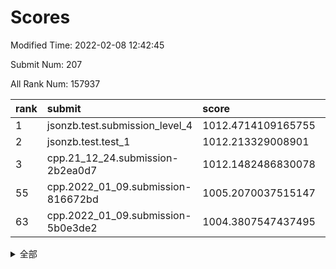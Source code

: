 # Scores

Modified Time: 2022-02-08 12:42:45

Submit Num: 207

All Rank Num: 157937

| rank |               submit               |       score        |       sigma        | pk_num |
| :--- | :--------------------------------- | :----------------- | :----------------- | :----- |
| 1    | jsonzb.test.submission_level_4     | 1012.4714109165755 | 0.7774159912084261 | 3049   |
| 2    | jsonzb.test.test_1                 | 1012.213329008901  | 0.7970159828053691 | 3050   |
| 3    | cpp.21_12_24.submission-2b2ea0d7   | 1012.1482486830078 | 0.7821227770495806 | 3053   |
| 55   | cpp.2022_01_09.submission-816672bd | 1005.2070037515147 | 0.7256247930452362 | 3055   |
| 63   | cpp.2022_01_09.submission-5b0e3de2 | 1004.3807547437495 | 0.7228266891709835 | 3044   |


<details>
<summary>全部</summary>

| rank |                 submit                 |       score        |       sigma        | pk_num |
| :--- | :------------------------------------- | :----------------- | :----------------- | :----- |
| 1    | jsonzb.test.submission_level_4         | 1012.4714109165755 | 0.7774159912084261 | 3049   |
| 2    | jsonzb.test.test_1                     | 1012.213329008901  | 0.7970159828053691 | 3050   |
| 3    | cpp.21_12_24.submission-2b2ea0d7       | 1012.1482486830078 | 0.7821227770495806 | 3053   |
| 4    | gobigger.level_3.submission_level_3_18 | 1012.0628764870706 | 0.7860441072291924 | 3052   |
| 5    | gobigger.level_3.submission_level_3_33 | 1011.5851493247209 | 0.7445273881947159 | 3050   |
| 6    | gobigger.level_3.submission_level_3_26 | 1011.1688778775123 | 0.7854299071241121 | 3051   |
| 7    | gobigger.level_3.submission_level_3_23 | 1011.1584818090529 | 0.7990866611824465 | 3052   |
| 8    | gobigger.level_3.submission_level_3_2  | 1011.0955841940116 | 0.7822773963843697 | 3056   |
| 9    | gobigger.level_3.submission_level_3_35 | 1010.7914483681525 | 0.7793279526613947 | 3053   |
| 10   | gobigger.level_3.submission_level_3_31 | 1010.5229496321031 | 0.7677944916814566 | 3056   |
| 11   | gobigger.level_3.submission_level_3_10 | 1010.4844821920792 | 0.7772119154507025 | 3058   |
| 12   | gobigger.level_3.submission_level_3_22 | 1010.4741655204658 | 0.7348950909132325 | 3048   |
| 13   | gobigger.level_3.submission_level_3_40 | 1010.4034693051573 | 0.7664543247316935 | 3057   |
| 14   | gobigger.level_3.submission_level_3_24 | 1010.2874393891401 | 0.7446760198534145 | 3054   |
| 15   | gobigger.level_3.submission_level_3_36 | 1010.2677709261067 | 0.7698107280424326 | 3054   |
| 16   | gobigger.level_3.submission_level_3_38 | 1010.2556604223585 | 0.7652840553555438 | 3053   |
| 17   | gobigger.level_3.submission_level_3_44 | 1010.2478120984613 | 0.7701753650798672 | 3052   |
| 18   | gobigger.level_3.submission_level_3_3  | 1010.1903223602683 | 0.7607103743475393 | 3046   |
| 19   | gobigger.level_3.submission_level_3_19 | 1010.1891897992183 | 0.7603443722197921 | 3051   |
| 20   | gobigger.level_3.submission_level_3_4  | 1010.1823453384762 | 0.7697257943296016 | 3054   |
| 21   | gobigger.level_3.submission_level_3_27 | 1010.1658428194249 | 0.7578698078001793 | 3050   |
| 22   | gobigger.level_3.submission_level_3_25 | 1010.1580845435896 | 0.7534331400948256 | 3052   |
| 23   | gobigger.level_3.submission_level_3_16 | 1010.0738167788596 | 0.7596444408284287 | 3051   |
| 24   | gobigger.level_3.submission_level_3_13 | 1010.0690176925706 | 0.7452952605247194 | 3051   |
| 25   | gobigger.level_3.submission_level_3_49 | 1010.0264848261711 | 0.7491651484081366 | 3052   |
| 26   | gobigger.level_3.submission_level_3_29 | 1009.9531632776911 | 0.7675993437297106 | 3051   |
| 27   | gobigger.level_3.submission_level_3_47 | 1009.9269489922617 | 0.7743999017572907 | 3052   |
| 28   | gobigger.level_3.submission_level_3_43 | 1009.7838920262825 | 0.756620373552604  | 3051   |
| 29   | gobigger.level_3.submission_level_3_46 | 1009.759290434477  | 0.7822248274148811 | 3046   |
| 30   | gobigger.level_3.submission_level_3_20 | 1009.7409758763993 | 0.766436962890096  | 3049   |
| 31   | gobigger.level_3.submission_level_3_39 | 1009.6891526352023 | 0.768586653076851  | 3058   |
| 32   | gobigger.level_3.submission_level_3_14 | 1009.5969950096006 | 0.7765009227743479 | 3054   |
| 33   | gobigger.level_3.submission_level_3_28 | 1009.5819274599096 | 0.7674667529487973 | 3052   |
| 34   | gobigger.level_3.submission_level_3_12 | 1009.5560788552548 | 0.7554161160438141 | 3057   |
| 35   | gobigger.level_3.submission_level_3_8  | 1009.4636035330625 | 0.7359091157768715 | 3050   |
| 36   | gobigger.level_3.submission_level_3_17 | 1009.4154682029838 | 0.754923220120599  | 3049   |
| 37   | gobigger.level_3.submission_level_3_45 | 1009.4119493005013 | 0.7542163680197258 | 3052   |
| 38   | gobigger.level_3.submission_level_3_48 | 1009.3284628699221 | 0.7280216325324492 | 3053   |
| 39   | gobigger.level_3.submission_level_3_30 | 1009.2898746371594 | 0.759121315976003  | 3051   |
| 40   | gobigger.level_3.submission_level_3_6  | 1009.270874175386  | 0.7435000674826049 | 3052   |
| 41   | gobigger.level_3.submission_level_3_7  | 1009.2275144870546 | 0.7398245869555148 | 3055   |
| 42   | gobigger.level_3.submission_level_3_15 | 1009.1741839838282 | 0.7598596969479057 | 3055   |
| 43   | gobigger.level_3.submission_level_3_0  | 1009.1523329360208 | 0.7569521885423603 | 3055   |
| 44   | gobigger.level_3.submission_level_3_42 | 1009.1431078719739 | 0.7532856136568044 | 3046   |
| 45   | gobigger.level_3.submission_level_3_9  | 1009.085058927411  | 0.7488382902217823 | 3050   |
| 46   | gobigger.level_3.submission_level_3_1  | 1008.9888145266029 | 0.7315869547044066 | 3052   |
| 47   | gobigger.level_3.submission_level_3_11 | 1008.9488975524591 | 0.7436106930456007 | 3051   |
| 48   | gobigger.level_3.submission_level_3_34 | 1008.895892272317  | 0.7261235189468627 | 3054   |
| 49   | gobigger.level_3.submission_level_3_32 | 1008.7234790662867 | 0.7598695325083132 | 3050   |
| 50   | gobigger.level_3.submission_level_3_5  | 1008.6283876227106 | 0.7281368076044412 | 3055   |
| 51   | gobigger.level_3.submission_level_3_41 | 1008.551126276104  | 0.7442362749537768 | 3054   |
| 52   | gobigger.level_3.submission_level_3_37 | 1008.5365114352753 | 0.7556709521921422 | 3050   |
| 53   | gobigger.level_3.submission_level_3_21 | 1008.0165426372957 | 0.7338179590448768 | 3058   |
| 54   | gobigger.level_1.submission_level_1_30 | 1005.2888661755636 | 0.7086753584472409 | 3052   |
| 55   | cpp.2022_01_09.submission-816672bd     | 1005.2070037515147 | 0.7256247930452362 | 3055   |
| 56   | gobigger.level_1.submission_level_1_47 | 1004.9303092188045 | 0.7209751628094417 | 3055   |
| 57   | gobigger.level_1.submission_level_1_18 | 1004.7585086044985 | 0.7278894896665129 | 3051   |
| 58   | gobigger.level_1.submission_level_1_42 | 1004.7233569983816 | 0.7177411558403824 | 3048   |
| 59   | gobigger.level_1.submission_level_1_24 | 1004.6782609234923 | 0.7130810474414586 | 3054   |
| 60   | gobigger.level_1.submission_level_1_22 | 1004.6641302638707 | 0.713911913155567  | 3048   |
| 61   | gobigger.level_1.submission_level_1_7  | 1004.5490539022378 | 0.7172243244215413 | 3054   |
| 62   | gobigger.level_1.submission_level_1_37 | 1004.524045470065  | 0.7305801441962706 | 3056   |
| 63   | cpp.2022_01_09.submission-5b0e3de2     | 1004.3807547437495 | 0.7228266891709835 | 3044   |
| 64   | gobigger.level_1.submission_level_1_23 | 1004.270310362349  | 0.7363763628297562 | 3046   |
| 65   | gobigger.level_1.submission_level_1_20 | 1004.2610307389268 | 0.722417258075221  | 3050   |
| 66   | gobigger.level_1.submission_level_1_33 | 1004.2157454449653 | 0.7110256544048116 | 3052   |
| 67   | gobigger.level_1.submission_level_1_11 | 1004.1735162933206 | 0.715996148004509  | 3047   |
| 68   | gobigger.level_1.submission_level_1_5  | 1004.168570175087  | 0.72255428317931   | 3054   |
| 69   | gobigger.level_1.submission_level_1_28 | 1004.0331765762822 | 0.7222682561490081 | 3053   |
| 70   | gobigger.level_1.submission_level_1_13 | 1003.9838517823847 | 0.7158223512287449 | 3052   |
| 71   | gobigger.level_1.submission_level_1_25 | 1003.7780498889889 | 0.7114628105892592 | 3051   |
| 72   | gobigger.level_1.submission_level_1_26 | 1003.7732081841726 | 0.7184857716637756 | 3055   |
| 73   | gobigger.level_1.submission_level_1_15 | 1003.6735224488418 | 0.7119281405906278 | 3058   |
| 74   | gobigger.level_1.submission_level_1_27 | 1003.4836961712033 | 0.7117324319218112 | 3056   |
| 75   | gobigger.level_1.submission_level_1_9  | 1003.3958279097361 | 0.7136067898875538 | 3056   |
| 76   | gobigger.level_1.submission_level_1_31 | 1003.3770400225425 | 0.6996696484607946 | 3052   |
| 77   | gobigger.level_1.submission_level_1_2  | 1003.3276181353001 | 0.7139509784936551 | 3055   |
| 78   | gobigger.level_1.submission_level_1_1  | 1003.3258277063783 | 0.7138248739374786 | 3051   |
| 79   | gobigger.level_1.submission_level_1_12 | 1003.3116785879446 | 0.7127594421046899 | 3054   |
| 80   | gobigger.level_1.submission_level_1_48 | 1003.3022437087059 | 0.7182930922303673 | 3047   |
| 81   | gobigger.level_1.submission_level_1_35 | 1003.2546930017361 | 0.7178373901528522 | 3049   |
| 82   | gobigger.level_1.submission_level_1_0  | 1003.2264041710861 | 0.7110584838144347 | 3050   |
| 83   | gobigger.level_1.submission_level_1_39 | 1003.2142380928913 | 0.7109935428938505 | 3054   |
| 84   | gobigger.level_1.submission_level_1_10 | 1003.1844661874546 | 0.7159726333340817 | 3051   |
| 85   | gobigger.level_1.submission_level_1_17 | 1003.0555809588674 | 0.7103334791417595 | 3049   |
| 86   | gobigger.level_1.submission_level_1_8  | 1002.9631212133787 | 0.7106147295700084 | 3049   |
| 87   | gobigger.level_1.submission_level_1_21 | 1002.9423206603677 | 0.7138717387684529 | 3051   |
| 88   | gobigger.level_1.submission_level_1_6  | 1002.9417049730788 | 0.7021762084786992 | 3059   |
| 89   | gobigger.level_1.submission_level_1_29 | 1002.8968927718489 | 0.716432677308509  | 3052   |
| 90   | gobigger.level_1.submission_level_1_43 | 1002.8781892466304 | 0.7087208030252163 | 3047   |
| 91   | gobigger.level_1.submission_level_1_14 | 1002.7793942795911 | 0.7063695565770758 | 3049   |
| 92   | gobigger.level_1.submission_level_1_41 | 1002.7718879324445 | 0.7077483937605905 | 3052   |
| 93   | gobigger.level_1.submission_level_1_38 | 1002.7618637299053 | 0.7088294779857556 | 3052   |
| 94   | gobigger.level_1.submission_level_1_36 | 1002.7246721705366 | 0.7113809682615394 | 3052   |
| 95   | gobigger.level_1.submission_level_1_44 | 1002.5997485833383 | 0.7006048553157218 | 3055   |
| 96   | gobigger.level_1.submission_level_1_40 | 1002.5839572231511 | 0.7082675931077779 | 3054   |
| 97   | gobigger.level_1.submission_level_1_45 | 1002.4789505230077 | 0.7044460041379905 | 3049   |
| 98   | gobigger.level_1.submission_level_1_19 | 1002.3999135746718 | 0.7108326009694104 | 3055   |
| 99   | gobigger.level_1.submission_level_1_16 | 1002.3525558069745 | 0.7160475234016254 | 3054   |
| 100  | gobigger.level_1.submission_level_1_34 | 1002.344731599559  | 0.7078341889743489 | 3050   |
| 101  | gobigger.level_1.submission_level_1_4  | 1002.143991024961  | 0.7143021260515974 | 3049   |
| 102  | gobigger.level_1.submission_level_1_46 | 1002.0893679788222 | 0.7233926139167043 | 3053   |
| 103  | gobigger.level_1.submission_level_1_49 | 1001.9719671440504 | 0.7164156228198804 | 3053   |
| 104  | gobigger.level_1.submission_level_1_32 | 1001.2180954848818 | 0.7108026516076894 | 3052   |
| 105  | gobigger.level_1.submission_level_1_3  | 1000.8575346678928 | 0.6962350923401462 | 3052   |
| 106  | gobigger.random.submission_random_29   | 997.4549039230602  | 0.7119324236110641 | 3055   |
| 107  | gobigger.random.submission_random_48   | 997.2288977771575  | 0.7070271383880935 | 3053   |
| 108  | gobigger.random.submission_random_4    | 997.1320957295247  | 0.6979735185494826 | 3056   |
| 109  | gobigger.random.submission_random_26   | 996.9915639990321  | 0.7027270175505618 | 3053   |
| 110  | gobigger.random.submission_random_23   | 996.8640481461279  | 0.7144371742020803 | 3054   |
| 111  | gobigger.random.submission_random_14   | 996.8526920169887  | 0.7047914540433359 | 3048   |
| 112  | gobigger.random.submission_random_44   | 996.7211308717019  | 0.709143261442803  | 3050   |
| 113  | gobigger.random.submission_random_35   | 996.6052025786651  | 0.6999564155586027 | 3049   |
| 114  | gobigger.random.submission_random_42   | 996.5763107931439  | 0.7035645715551643 | 3056   |
| 115  | gobigger.random.submission_random_43   | 996.5255001752395  | 0.7179832820615154 | 3052   |
| 116  | gobigger.random.submission_random_22   | 996.4411318272711  | 0.7179614922858594 | 3049   |
| 117  | gobigger.random.submission_random_40   | 996.4293254910503  | 0.720697138784389  | 3053   |
| 118  | gobigger.random.submission_random_41   | 996.3719019254144  | 0.7022344046001041 | 3051   |
| 119  | gobigger.random.submission_random_3    | 996.3674841909317  | 0.7085354426333619 | 3050   |
| 120  | gobigger.random.submission_random_39   | 996.3544899216802  | 0.7097193496285092 | 3056   |
| 121  | gobigger.random.submission_random_10   | 996.3076815358577  | 0.704767239176545  | 3049   |
| 122  | gobigger.random.submission_random_38   | 996.2621923820013  | 0.7118816149567943 | 3058   |
| 123  | gobigger.random.submission_random_28   | 996.2225957769043  | 0.7305477111453487 | 3055   |
| 124  | gobigger.random.submission_random_13   | 996.146089084063   | 0.7088208077681568 | 3055   |
| 125  | gobigger.random.submission_random_20   | 996.1196304257265  | 0.7032353061572625 | 3053   |
| 126  | gobigger.random.submission_random_19   | 996.075702146661   | 0.7103985875605904 | 3056   |
| 127  | gobigger.random.submission_random_15   | 996.011257120952   | 0.7344640405186696 | 3056   |
| 128  | gobigger.random.submission_random_11   | 996.0033206727235  | 0.7208602549532842 | 3054   |
| 129  | gobigger.random.submission_random_18   | 995.990507237351   | 0.7161577783036693 | 3049   |
| 130  | gobigger.random.submission_random_49   | 995.969479905452   | 0.712122447509141  | 3049   |
| 131  | gobigger.random.submission_random_34   | 995.941851894467   | 0.7049679855647275 | 3049   |
| 132  | gobigger.random.submission_random_6    | 995.8738533431891  | 0.709985459741421  | 3052   |
| 133  | gobigger.random.submission_random_46   | 995.8553003582458  | 0.7107654065586692 | 3051   |
| 134  | gobigger.random.submission_random_8    | 995.8340075604774  | 0.7047551939914686 | 3045   |
| 135  | gobigger.random.submission_random_17   | 995.8031216430107  | 0.7046629902673925 | 3052   |
| 136  | gobigger.random.submission_random_9    | 995.7918534993158  | 0.7193954844339685 | 3048   |
| 137  | gobigger.random.submission_random_12   | 995.7361713048165  | 0.7209448489979806 | 3050   |
| 138  | gobigger.random.submission_random_32   | 995.6943173213912  | 0.7135399669107617 | 3054   |
| 139  | gobigger.random.submission_random_47   | 995.6325068424186  | 0.7052053479763818 | 3050   |
| 140  | gobigger.random.submission_random_31   | 995.5908217264919  | 0.7090375399618108 | 3054   |
| 141  | gobigger.random.submission_random_37   | 995.5355279024599  | 0.7121743985685879 | 3059   |
| 142  | gobigger.random.submission_random_7    | 995.3966829506336  | 0.7092282561726916 | 3054   |
| 143  | gobigger.random.submission_random_45   | 995.3954326850361  | 0.711819488482156  | 3052   |
| 144  | gobigger.random.submission_random_0    | 995.3816825513944  | 0.7128482807078201 | 3052   |
| 145  | gobigger.random.submission_random_1    | 995.3600818753372  | 0.7124073699570262 | 3051   |
| 146  | gobigger.random.submission_random_16   | 995.3459194744504  | 0.7140357520060454 | 3050   |
| 147  | gobigger.random.submission_random_5    | 995.3055312233714  | 0.7091346430006288 | 3047   |
| 148  | gobigger.random.submission_random_25   | 995.2575876752443  | 0.7007241880308681 | 3050   |
| 149  | gobigger.random.submission_random_24   | 995.1934098647712  | 0.7200175554590761 | 3053   |
| 150  | gobigger.random.submission_random_21   | 995.1377828892668  | 0.7118799072889043 | 3050   |
| 151  | gobigger.random.submission_random_30   | 995.1364034173484  | 0.7076460592842418 | 3054   |
| 152  | gobigger.random.submission_random_33   | 995.0637348036906  | 0.733676858821595  | 3047   |
| 153  | gobigger.random.submission_random_2    | 994.993109495286   | 0.7176418030633364 | 3053   |
| 154  | gobigger.random.submission_random_36   | 994.9601021722767  | 0.727923065411813  | 3056   |
| 155  | gobigger.random.submission_random_27   | 994.9091177079332  | 0.7123326795710586 | 3049   |
| 156  | gobigger.level_2.submission_level_2_30 | 994.2529463205359  | 0.726727968835715  | 3053   |
| 157  | gobigger.level_2.submission_level_2_33 | 993.5392672828061  | 0.7277712575439691 | 3054   |
| 158  | gobigger.level_2.submission_level_2_12 | 993.4502388637766  | 0.7425689317304377 | 3051   |
| 159  | gobigger.level_2.submission_level_2_11 | 993.385269414715   | 0.7279535997899239 | 3054   |
| 160  | gobigger.level_2.submission_level_2_46 | 993.3610597458127  | 0.7336218832948311 | 3057   |
| 161  | gobigger.level_2.submission_level_2_0  | 993.1717682158385  | 0.7392136486118467 | 3046   |
| 162  | gobigger.level_2.submission_level_2_31 | 993.0959735571616  | 0.7303211549215829 | 3053   |
| 163  | gobigger.level_2.submission_level_2_20 | 993.0153672523159  | 0.7438805197051516 | 3050   |
| 164  | gobigger.level_2.submission_level_2_45 | 992.989769652017   | 0.7433038140399606 | 3053   |
| 165  | gobigger.level_2.submission_level_2_14 | 992.9353295499056  | 0.7394839335887002 | 3052   |
| 166  | gobigger.level_2.submission_level_2_6  | 992.9102872774804  | 0.7349928513679955 | 3057   |
| 167  | gobigger.level_2.submission_level_2_8  | 992.8164317996448  | 0.7290853806407249 | 3055   |
| 168  | gobigger.level_2.submission_level_2_42 | 992.7753836611984  | 0.7454396893474505 | 3049   |
| 169  | gobigger.level_2.submission_level_2_32 | 992.757352932856   | 0.7443286968800416 | 3050   |
| 170  | gobigger.level_2.submission_level_2_49 | 992.6585618261684  | 0.720476823921566  | 3051   |
| 171  | gobigger.level_2.submission_level_2_24 | 992.6405250248079  | 0.7352310031104939 | 3053   |
| 172  | gobigger.level_2.submission_level_2_40 | 992.6331117922294  | 0.764207660955157  | 3050   |
| 173  | gobigger.level_2.submission_level_2_23 | 992.6116982205992  | 0.7585467701863443 | 3054   |
| 174  | gobigger.level_2.submission_level_2_16 | 992.3383938161284  | 0.7411286184310615 | 3051   |
| 175  | gobigger.level_2.submission_level_2_10 | 992.3102307487867  | 0.7317685863635474 | 3049   |
| 176  | gobigger.level_2.submission_level_2_18 | 992.2611020641509  | 0.7416104964744548 | 3053   |
| 177  | gobigger.level_2.submission_level_2_37 | 992.1706167709016  | 0.7396878388878272 | 3047   |
| 178  | gobigger.level_2.submission_level_2_26 | 992.1700255299442  | 0.7356044988247927 | 3049   |
| 179  | gobigger.level_2.submission_level_2_19 | 992.1507921146604  | 0.740998517263495  | 3047   |
| 180  | gobigger.level_2.submission_level_2_41 | 992.0627310593499  | 0.7547947106908983 | 3055   |
| 181  | gobigger.level_2.submission_level_2_44 | 992.0447211975709  | 0.74923497689891   | 3050   |
| 182  | gobigger.level_2.submission_level_2_13 | 992.0166748678332  | 0.7287087593942462 | 3053   |
| 183  | gobigger.level_2.submission_level_2_29 | 991.9896381597846  | 0.7572024674551292 | 3055   |
| 184  | gobigger.level_2.submission_level_2_9  | 991.9797735532347  | 0.756484139175559  | 3052   |
| 185  | gobigger.level_2.submission_level_2_7  | 991.9643553668145  | 0.7390915137016096 | 3049   |
| 186  | gobigger.level_2.submission_level_2_38 | 991.8968373823072  | 0.7648029310892974 | 3052   |
| 187  | gobigger.level_2.submission_level_2_48 | 991.834737276447   | 0.7475641598256819 | 3052   |
| 188  | gobigger.level_2.submission_level_2_27 | 991.8044384241077  | 0.7812861944255579 | 3051   |
| 189  | gobigger.level_2.submission_level_2_3  | 991.7039640470781  | 0.749079805140516  | 3046   |
| 190  | gobigger.level_2.submission_level_2_5  | 991.7018391314953  | 0.7201777477607568 | 3052   |
| 191  | gobigger.level_2.submission_level_2_35 | 991.6036512469708  | 0.755496659991363  | 3051   |
| 192  | gobigger.level_2.submission_level_2_39 | 991.5583114700331  | 0.7417251621490872 | 3055   |
| 193  | gobigger.level_2.submission_level_2_25 | 991.5079251316212  | 0.7608393162445917 | 3052   |
| 194  | gobigger.level_2.submission_level_2_36 | 991.493181808544   | 0.7388718715184078 | 3045   |
| 195  | gobigger.level_2.submission_level_2_22 | 991.4429829840041  | 0.7463592735189933 | 3054   |
| 196  | gobigger.level_2.submission_level_2_28 | 991.4009717348299  | 0.7400875058371348 | 3056   |
| 197  | gobigger.level_2.submission_level_2_4  | 991.3531132455759  | 0.7449446838131676 | 3054   |
| 198  | gobigger.level_2.submission_level_2_34 | 991.2549444829153  | 0.7656746471201911 | 3049   |
| 199  | gobigger.level_2.submission_level_2_1  | 991.1940477480094  | 0.743536699366819  | 3055   |
| 200  | gobigger.level_2.submission_level_2_43 | 991.1701690378254  | 0.7681693204592155 | 3051   |
| 201  | gobigger.level_2.submission_level_2_17 | 991.0289575679916  | 0.7495069723038181 | 3051   |
| 202  | gobigger.level_2.submission_level_2_47 | 990.6943892622565  | 0.7456599425954992 | 3050   |
| 203  | gobigger.level_2.submission_level_2_15 | 990.5686696787641  | 0.7643350324794296 | 3050   |
| 204  | gobigger.level_2.submission_level_2_21 | 989.939459084334   | 0.7668424985667963 | 3055   |
| 205  | gobigger.level_2.submission_level_2_2  | 989.1597491679624  | 0.7688508181070878 | 3054   |
| 206  | gobigger.none.submission_none_0        | 975.8490946893505  | 1.4190468514287709 | 3050   |
| 207  | gobigger.none.submission_none_1        | 973.0797078916805  | 1.6167137324205902 | 3048   |

</details>